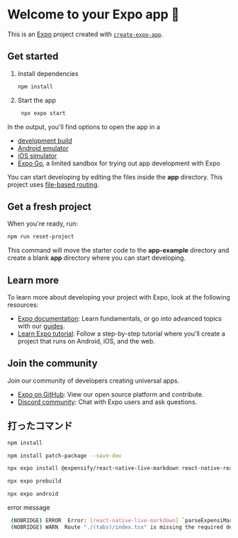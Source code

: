 # Welcome to your Expo app 👋

This is an [Expo](https://expo.dev) project created with [`create-expo-app`](https://www.npmjs.com/package/create-expo-app).

## Get started

1. Install dependencies

   ```bash
   npm install
   ```

2. Start the app

   ```bash
    npx expo start
   ```

In the output, you'll find options to open the app in a

- [development build](https://docs.expo.dev/develop/development-builds/introduction/)
- [Android emulator](https://docs.expo.dev/workflow/android-studio-emulator/)
- [iOS simulator](https://docs.expo.dev/workflow/ios-simulator/)
- [Expo Go](https://expo.dev/go), a limited sandbox for trying out app development with Expo

You can start developing by editing the files inside the **app** directory. This project uses [file-based routing](https://docs.expo.dev/router/introduction).

## Get a fresh project

When you're ready, run:

```bash
npm run reset-project
```

This command will move the starter code to the **app-example** directory and create a blank **app** directory where you can start developing.

## Learn more

To learn more about developing your project with Expo, look at the following resources:

- [Expo documentation](https://docs.expo.dev/): Learn fundamentals, or go into advanced topics with our [guides](https://docs.expo.dev/guides).
- [Learn Expo tutorial](https://docs.expo.dev/tutorial/introduction/): Follow a step-by-step tutorial where you'll create a project that runs on Android, iOS, and the web.

## Join the community

Join our community of developers creating universal apps.

- [Expo on GitHub](https://github.com/expo/expo): View our open source platform and contribute.
- [Discord community](https://chat.expo.dev): Chat with Expo users and ask questions.

## 打ったコマンド

```bash
npm install
```

```bash
npm install patch-package --save-dev
```

```bash
npx expo install @expensify/react-native-live-markdown react-native-reanimated expensify-common
```

```bash
npx expo prebuild
```

```bash
npx expo android
```

error message
```bash
 (NOBRIDGE) ERROR  Error: [react-native-live-markdown] `parseExpensiMark` requires `html-entities` package to be workletized. Please add `'worklet';` directive at the top of `node_modules/html-entities/lib/index.js` using patch-package. [Component Stack]
 (NOBRIDGE) WARN  Route "./(tabs)/index.tsx" is missing the required default export. Ensure a React component is exported as default. [Component Stack]
```